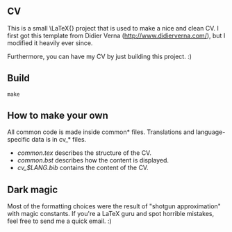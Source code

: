## CV

This is a small \LaTeX{} project that is used to make a nice and clean CV.
I first got this template from Didier Verna (http://www.didierverna.com/),
but I modified it heavily ever since.

Furthermore, you can have my CV by just building this project. :)



## Build

`make`



## How to make your own

All common code is made inside common* files.
Translations and language-specific data is in cv_* files.

- *common.tex* describes the structure of the CV.
- *common.bst* describes how the content is displayed.
- *cv_$LANG.bib* contains the content of the CV.



## Dark magic

Most of the formatting choices were the result of "shotgun approximation" with
magic constants. If you're a LaTeX guru and spot horrible mistakes, feel free
to send me a quick email. :)
